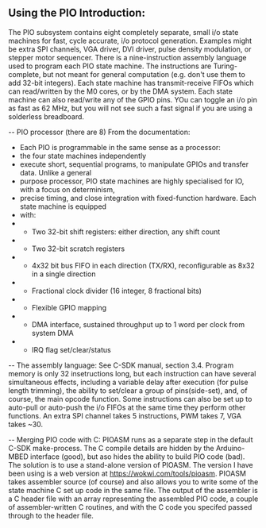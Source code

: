 Using the PIO Introduction: 
--------------------------
The PIO subsystem contains eight completely separate, small i/o state machines for fast, cycle accurate, 
i/o protocol generation. Examples might be extra SPI channels, VGA driver, DVI driver, pulse density modulation, 
or stepper motor sequencer. There is a nine-instruction assembly language used to program each PIO state machine. 
The instructions are Turing-complete, but not meant for general computation (e.g. don't use them to add 32-bit integers).
Each state machine has transmit-receive FIFOs which can read/written by the M0 cores, or by the DMA system. 
Each state machine can also read/write any of the GPIO pins. YOu can toggle an i/o pin as fast as 62 MHz, but you will not 
see such a fast signal if you are using a solderless breadboard.  

-- PIO processor (there are 8)
From the documentation:

 * Each PIO is programmable in the same sense as a processor:
 *   the four state machines independently
 * execute short, sequential programs, to manipulate GPIOs and transfer data. Unlike a general
 * purpose processor, PIO state machines are highly specialised for IO, with a focus on determinism,
 * precise timing, and close integration with fixed-function hardware. Each state machine is equipped
 * with:
 *  * Two 32-bit shift registers: either direction, any shift count
 *  * Two 32-bit scratch registers
 *  * 4x32 bit bus FIFO in each direction (TX/RX), reconfigurable as 8x32 in a single direction
 *  * Fractional clock divider (16 integer, 8 fractional bits)
 *  * Flexible GPIO mapping
 *  * DMA interface, sustained throughput up to 1 word per clock from system DMA
 *  * IRQ flag set/clear/status

-- The assembly language:
See C-SDK manual, section 3.4. Program memory is only 32 insetructions long, but each instruction can have several 
simultaneous effects, including a variable delay after execution (for pulse length trimming), the ability to
set/clear a group of pins(side-set), and, of course, the main opcode function. Some instructions can also be set up 
to auto-pull or auto-push the i/o FIFOs at the same time they perform other functions. An extra SPI channel takes 
5 instructions, PWM takes 7, VGA takes ~30.

-- Merging PIO code with C: PIOASM runs as a separate step in the default C-SDK make-process. 
The C compile details are hidden by the Arduino-MBED interface (good), but aso hides the ability to build PIO code (bad).
The solution is to use a stand-alone version of PIOASM. The version I have been using is a web version at 
https://wokwi.com/tools/pioasm. PIOASM takes assembler source (of course) and also allows you to write some of the 
state machine C set up code in the same file. The output of the assembler is a C header file with an array 
representing the assembled PIO code, a couple of assembler-written C routines, and with the C code you specifed 
passed through to the header file. 
